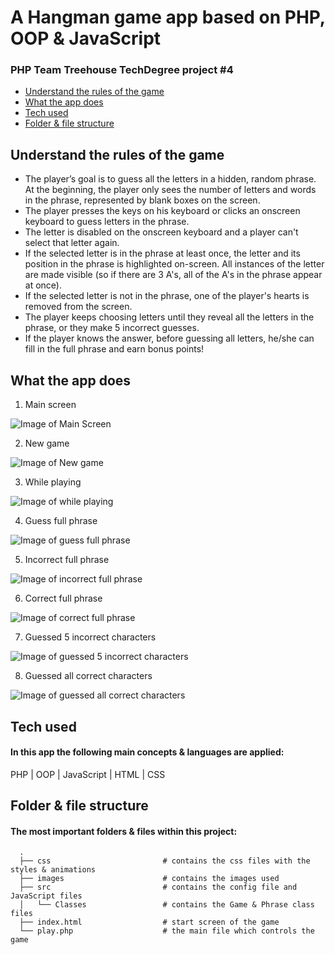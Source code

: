 # A Hangman game app based on PHP, OOP & JavaScript
### PHP Team Treehouse TechDegree project #4

- [Understand the rules of the game](#understand-the-rules-of-the-game)
- [What the app does](#what-the-app-does)
- [Tech used](#tech-used)
- [Folder & file structure](#folder--file-structure)

## Understand the rules of the game
- The player’s goal is to guess all the letters in a hidden, random phrase. At the beginning, the player only sees the number of letters and words in the phrase, represented by blank boxes on the screen.
- The player presses the keys on his keyboard or clicks an onscreen keyboard to guess letters in the phrase.
- The letter is disabled on the onscreen keyboard and a player can't select that letter again.
- If the selected letter is in the phrase at least once, the letter and its position in the phrase is highlighted on-screen. All instances of the letter are made visible (so if there are 3 A's, all of the A's in the phrase appear at once).
- If the selected letter is not in the phrase, one of the player's hearts is removed from the screen.
- The player keeps choosing letters until they reveal all the letters in the phrase, or they make 5 incorrect guesses.
- If the player knows the answer, before guessing all letters, he/she can fill in the full phrase and earn bonus points!  

## What the app does
1. Main screen

![Image of Main Screen](screenshots/1-main-screen.png)

2. New game

![Image of New game](screenshots/2-new-game.png)

3. While playing

![Image of while playing](screenshots/3-while-playing.png)

4. Guess full phrase

![Image of guess full phrase](screenshots/4-guess-full-phrase.png)

5. Incorrect full phrase

![Image of incorrect full phrase](screenshots/5-loose-full-phrase.png)

6. Correct full phrase

![Image of correct full phrase](screenshots/6-win-full-phrase.png)

7. Guessed 5 incorrect characters

![Image of guessed 5 incorrect characters](screenshots/7-loose-single-characters.png)

8. Guessed all correct characters

![Image of guessed all correct characters](screenshots/8-win-single-characters.png)

## Tech used
#### In this app the following main concepts & languages are applied:
PHP | OOP | JavaScript | HTML | CSS

## Folder & file structure
#### The most important folders & files within this project:

      .
      ├── css                         # contains the css files with the styles & animations                 
      ├── images                      # contains the images used
      ├── src                         # contains the config file and JavaScript files
      │   └── Classes                 # contains the Game & Phrase class files
      ├── index.html                  # start screen of the game
      └── play.php                    # the main file which controls the game
